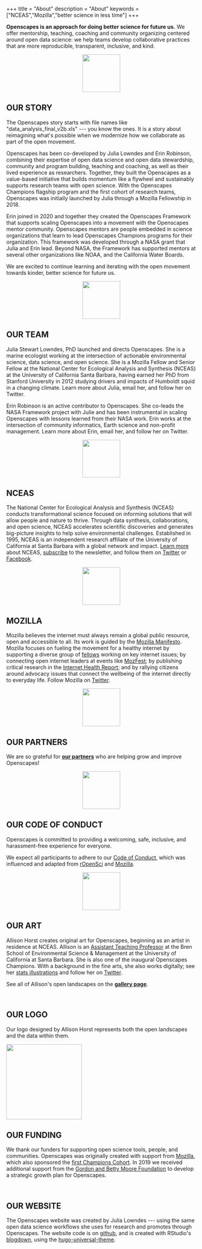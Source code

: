 +++
title = "About"
description = "About"
keywords = ["NCEAS","Mozilla","better science in less time"]
+++

**Openscapes is an approach for doing better science for future us.** We offer mentorship, teaching, coaching and community organizing centered around open data science: we help teams develop collaborative practices that are more reproducible, transparent, inclusive, and kind.

<center><img src="/img/horst_openscapes_arctic_squid.png" width="100px"></center>

## OUR STORY

The Openscapes story starts with file names like "data_analysis_final_v2b.xls" --- you know the ones. It is a story about reimagining what's possible when we modernize how we collaborate as part of the open movement.

Openscapes has been co-developed by Julia Lowndes and Erin Robinson, combining their expertise of open data science and open data stewardship, community and program building, teaching and coaching, as well as their lived experience as researchers. Together, they built the Openscapes as a value-based initiative that builds momentum like a flywheel and sustainably supports research teams with open science. With the Openscapes Champions flagship program and the first cohort of research teams, Openscapes was initially launched by Julia through a Mozilla Fellowship in 2018.

Erin joined in 2020 and together they created the Openscapes Framework that supports scaling Openscapes into a movement with the Openscapes mentor community. Openscapes mentors are people embedded in science organizations that learn to lead Openscapes Champions programs for their organization. This framework was developed through a NASA grant that Julia and Erin lead. Beyond NASA, the Framework has supported mentors at several other organizations like NOAA, and the California Water Boards.

We are excited to continue learning and iterating with the open movement towards kinder, better science for future us.

<center><img src="/img/horst_openscapes_arctic_urchins.png" width="100px"></center>

## OUR TEAM

Julia Stewart Lowndes, PhD launched and directs Openscapes. She is a marine ecologist working at the intersection of actionable environmental science, data science, and open science. She is a Mozilla Fellow and Senior Fellow at the National Center for Ecological Analysis and Synthesis (NCEAS) at the University of California Santa Barbara, having earned her PhD from Stanford University in 2012 studying drivers and impacts of Humboldt squid in a changing climate. Learn more about Julia, email her, and follow her on Twitter.



Erin Robinson is an active contributor to Openscapes. She co-leads the NASA Framework project with Julie and has been instrumental in scaling Openscapes with lessons learned from their NASA work. Erin works at the intersection of community informatics, Earth science and non-profit management. Learn more about Erin, email her, and follow her on Twitter.

<center><img src="/img/horst_openscapes_arctic_crab.png" width="100px"></center>

## NCEAS

The National Center for Ecological Analysis and Synthesis (NCEAS) conducts transformational science focused on informing solutions that will allow people and nature to thrive. Through data synthesis, collaborations, and open science, NCEAS accelerates scientific discoveries and generates big-picture insights to help solve environmental challenges. Established in 1995, NCEAS is an independent research affiliate of the University of California at Santa Barbara with a global network and impact. [Learn more](https://www.nceas.ucsb.edu/) about NCEAS, [subscribe](http://ucsb.us12.list-manage1.com/subscribe?u=d7494403ed9d8c97a5479f0d4&id=bbef3949b4) to the newsletter, and follow them on [Twitter](https://twitter.com/nceas) or [Facebook](https://www.facebook.com/NCEASUCSB/).

<center><img src="/img/horst_openscapes_arctic_narwhal.png" width="100px"></center>

## MOZILLA

Mozilla believes the internet must always remain a global public resource, open and accessible to all. Its work is guided by the [Mozilla Manifesto](https://www.mozilla.org/en-US/about/manifesto/). Mozilla focuses on fueling the movement for a healthy internet by supporting a diverse group of [fellows](https://foundation.mozilla.org/fellowships/directory) working on key internet issues; by connecting open internet leaders at events like [MozFest](https://mozillafestival.org/); by publishing critical research in the [Internet Health Report](https://internethealthreport.org/2018/); and by rallying citizens around advocacy issues that connect the wellbeing of the internet directly to everyday life. Follow Mozilla on [Twitter](https://twitter.com/mozilla).

<center><img src="/img/horst_openscapes_arctic_puffins.png" width="100px"></center>

## OUR PARTNERS

We are so grateful for [**our partners**](/partners) who are helping grow and improve Openscapes!

<!---
Hide this bc now modernized language and elevated on Our Approach page.

## OUR VISION & ETHOS

Our vision is a scientific culture that is more efficient and collaborative, and can uncover environmental solutions faster. Openscapes opens the landscapes of science by growing communities of practice around environmental open data science. This means promoting open science and using the internet for good. It also means enabling open culture driven by collaboration, empathy, and kindness. We aim to create a positive open culture in science, so we can do better science in less time.

--->

<center><img src="/img/horst_openscapes_arctic_ship.png" width="100px"></center>

## OUR CODE OF CONDUCT

Openscapes is committed to providing a welcoming, safe, inclusive, and harassment-free experience for everyone.

We expect all participants to adhere to our [Code of Conduct](/code-of-conduct), which was influenced and adapted from [rOpenSci](https://ropensci.org/code-of-conduct/) and [Mozilla](https://www.mozilla.org/en-US/about/governance/policies/participation/).

<center><img src="/img/horst_openscapes_arctic_humpback.png" width="100px"></center>

## OUR ART

Allison Horst creates original art for Openscapes, beginning as an artist in residence at NCEAS. Allison is an [Assistant Teaching Professor](https://bren.ucsb.edu/people/allison-horst) at the Bren School of Environmental Science & Management at the University of California at Santa Barbara. She is also one of the inaugural Openscapes Champions. With a background in the fine arts, she also works digitally; see her [stats illustrations](https://github.com/allisonhorst/stats-illustrations) and follow her on [Twitter](https://twitter.com/allison_horst).

See all of Allison's open landscapes on the [**gallery page**](/gallery).

<br>

## OUR LOGO

Our logo designed by Allison Horst represents both the open landscapes and the data within them.

<img src="/img/openscapes_hex_design_final_correct_dimensions.png" width="200px">

<br>

## OUR FUNDING

We thank our funders for supporting open science tools, people, and communities. Openscapes was originally created with support from [Mozilla](https://www.mozilla.org), which also sponsored the [first Champions Cohort](/cohorts). In 2019 we received additional support from the [Gordon and Betty Moore Foundation](https://www.moore.org/) to develop a strategic growth plan for Openscapes.

<br>

## OUR WEBSITE

The Openscapes website was created by Julia Lowndes --- using the same open data science workflows she uses for research and promotes through Openscapes. The website code is on [github](https://github.com/openscapes/website), and is created with RStudio's [blogdown](https://bookdown.org/yihui/blogdown/), using the [hugo-universal-theme](https://themes.gohugo.io//theme/hugo-universal-theme/).

<br>
